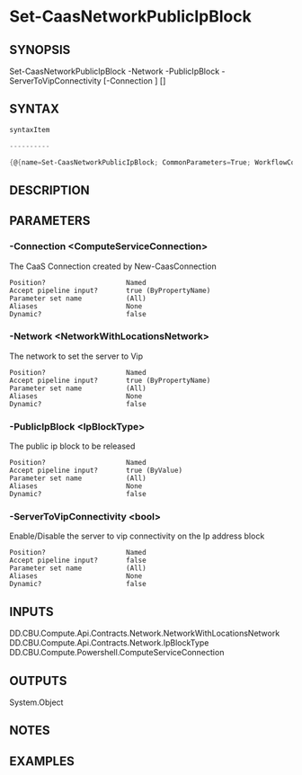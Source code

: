 ﻿Set-CaasNetworkPublicIpBlock
===================

## SYNOPSIS

Set-CaasNetworkPublicIpBlock -Network <NetworkWithLocationsNetwork> -PublicIpBlock <IpBlockType> -ServerToVipConnectivity <bool> [-Connection <ComputeServiceConnection>] [<CommonParameters>]


## SYNTAX
```powershell
syntaxItem                                                                                                              

----------                                                                                                              

{@{name=Set-CaasNetworkPublicIpBlock; CommonParameters=True; WorkflowCommonParameters=False; parameter=System.Object[]}}
```

## DESCRIPTION


## PARAMETERS
### -Connection &lt;ComputeServiceConnection&gt;
The CaaS Connection created by New-CaasConnection
```
Position?                    Named
Accept pipeline input?       true (ByPropertyName)
Parameter set name           (All)
Aliases                      None
Dynamic?                     false
```
 
### -Network &lt;NetworkWithLocationsNetwork&gt;
The network to set the server to Vip
```
Position?                    Named
Accept pipeline input?       true (ByPropertyName)
Parameter set name           (All)
Aliases                      None
Dynamic?                     false
```
 
### -PublicIpBlock &lt;IpBlockType&gt;
The public ip block to be released
```
Position?                    Named
Accept pipeline input?       true (ByValue)
Parameter set name           (All)
Aliases                      None
Dynamic?                     false
```
 
### -ServerToVipConnectivity &lt;bool&gt;
Enable/Disable the server to vip connectivity on the Ip address block
```
Position?                    Named
Accept pipeline input?       false
Parameter set name           (All)
Aliases                      None
Dynamic?                     false
```

## INPUTS
DD.CBU.Compute.Api.Contracts.Network.NetworkWithLocationsNetwork
DD.CBU.Compute.Api.Contracts.Network.IpBlockType
DD.CBU.Compute.Powershell.ComputeServiceConnection


## OUTPUTS
System.Object

## NOTES


## EXAMPLES
